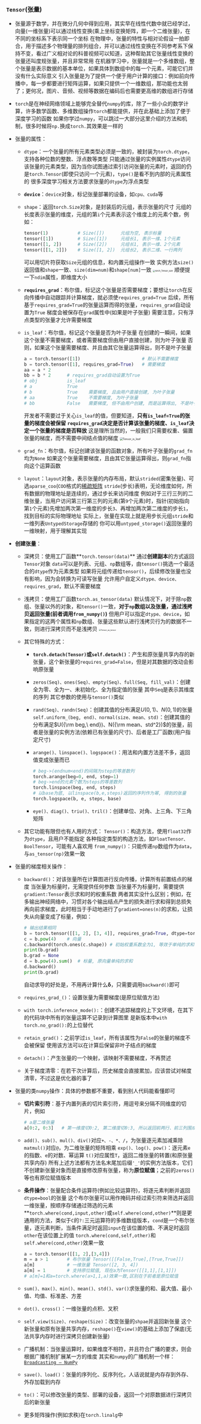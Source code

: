 ### `Tensor`(张量)

- 张量源于数学，并在微分几何中得到应用，其实早在线性代数中就已经学过，向量(一维张量)可以通过线性变换(乘上坐标变换矩阵，即一个二维张量)，在不同的坐标系下表示同一个坐标
  在物理中，张量的特性与相对论假设一拍即合，用于描述多个物理量的排列组合，并可以通过线性变换在不同参考系下保持不变，看过广义相对论的科普视频可以知道，这种帮助其它张量线性变换的张量还叫度规张量，并且非常常用
  在机器学习中，张量就是一个多维数组，整个张量是表示数据的基本单位，如果具体到数组中的每一个元素，可能它们并没有什么实际意义
  引入张量是为了提供一个便于用户计算的接口：例如前向传播中，每一步都要进行矩阵运算，如果只提供一个一维数组，那功能也太弱了；更何况，图片、音频、视频等数据在编码后也需要更高维的数组进行存储

- `torch`是在神经网络领域上能够完全替代`numpy`的库，除了一些小众的数学计算，许多数学函数、多维数组操作`torch`都能提供，并在此基础上添加了便于深度学习的函数
  如果你学过`numpy`，可以跳过一大部分这里介绍的方法和机制，很多时候将`np.`换成`torch.`其效果是一样的

- 张量的属性：

  - `dtype`：一个张量的所有元素类型必须是一致的，被封装为`torch.dtype`，支持各种位数的整数、浮点数等类型
    只能通过张量的实例属性`dtype`访问该张量的元素类型，因为当你试图通过索引访问张量的元素时，返回的仍是`torch.Tensor`(即使只访问一个元素)，`type()`是看不到内部的元素属性的
    很多深度学习相关方法要求张量的`dtype`为浮点类型

  - **`device`**：`device`对象，标记张量部署的设备，如`cpu、cuda`等

  - `shape`：返回`torch.Size`对象，是封装后的元组，表示张量的尺寸
    元组的长度表示张量的维度，元组的第`i`个元素表示这个维度上的元素个数，例如：

    ```python
    tensor(1)			# Size([])		元组为空, 表示标量
    tensor([1])			# Size([1])		元组长1, 表示一维、1个元素
    tensor([1, 2])		# Size([2])		元组长1, 表示一维、2个元素
    tensor([[1, 2]])	# Size([1, 2])	元组长2, 表示二维、一行两列
    ```

    可以用切片符获取`Size`元组的信息，和内置元组操作一致
    实例方法`size()`返回值和`shape`一致、`size(dim=num)`和`shape[num]`一致
    <img src=".\pictures\torch_Tensor_size.png" alt="torch_Tensor_size" style="zoom:40%;" />
    顺便提一下`ndim`属性，即维度大小

  - **`requires_grad`**：布尔值，标记这个张量是否需要梯度；要想让`torch`在反向传播中自动跟踪并计算梯度，就必须使`requires_grad=True`
    后续，所有基于`requires_grad=True`的张量运算而得的张量，`requires_grad`自动设置为`True`
    梯度会被保存在`grad`属性中(如果是叶子张量)
    需要注意，只有浮点类型的张量才允许需要梯度

  - `is_leaf`：布尔值，标记这个张量是否为叶子张量
    在创建的一瞬间，如果这个张量不需要梯度，或者需要梯度但由用户直接创建，则为叶子张量
    否则，如果这个张量需要梯度、并且由其它张量运算得出，则不是叶子张量

    ```python
    a = torch.tensor([1])						# 默认不需要梯度
    b = torch.tensor([1], requires_grad=True)	# 需要梯度
    aa = a * 2
    bb = b * 2		# requires_grad自动设置为True
    # obj			is_leaf
    # a				True
    # b				True	需要梯度, 且由用户直接创建, 为叶子张量
    # aa			True	不需要梯度, 为叶子张量
    # bb			False	需要梯度, 但不由用户创建, 而是运算得出, 不是叶子张量
    ```

    开发者不需要过于关心`is_leaf`的值，但要知道，**只有`is_leaf=True`的张量的梯度会被保留**
    **`requires_grad`决定是否计算该张量的梯度、`is_leaf`决定一个张量的梯度是否释放**
    这是理所当然的，一般我们只需要权重、偏置张量的梯度，而不需要中间结点值的梯度
    <img src=".\pictures\Tensor_is_leaf.png" alt="Tensor_is_leaf" style="zoom:50%;" />
    
  - `grad_fn`：布尔值，标记创建该张量的函数对象，所有叶子张量的`grad_fn`均为`None`
    如果这个张量需要梯度，且由其它张量运算得出，则`grad_fn`指向这个运算函数

  - `layout`：`layout`对象，表示张量的内存布局，默认`strided`(密集张量)、可选`aparse_coo`(`COO`格式的[稀疏矩阵](https://www.cnblogs.com/xbinworld/p/4273506.html)
    `stride`(步长)表明，无论维度如何，所有数据的物理地址是连续的，通过步长来访问维度
    例如对于三行三列的二维张量，当用户访问第三行第三列的元素(第`9`个元素)时，指针(初始指向第`1`个元素)先增加两次第一维度的步长`3`、再增加两次第二维度的步长`1`，找到目标的实际物理地址
    实际上，张量在实现上就是用步长元组`stride`和一维列表`UntypedStorage`存储的
    你可以用`untyped_storage()`返回张量的一维映射，用于理解其实现

- **创建张量**：

  - 深拷贝：使用工厂函数**`torch.tensor(data)`**
    通过**创建副本**的方式返回`Tensor`对象
    `data`可以是列表、元组、`np`数组等，由`tensor()`挑选一个最适合的`dtype`作为元素类型
    如果将元组传递给`tensor()`，后续修改张量也没有影响，因为会转换为可读写张量
    允许用户自定义`dtype、device、requires_grad`，默认不需要梯度
    
  - 浅拷贝：使用工厂函数`torch.as_tensor(data)`
    默认情况下，对于除`np`数组、张量以外的对象，和`tensor()`一致，**对于`np`数组以及张量，通过浅拷贝返回张量(前者调用`from_numpy()`)**
    但用户可以指定`dtype、device`，如果指定的这两个属性和`np`数组、张量这些默认进行浅拷贝行为的数据不一致，则进行深拷贝而不是浅拷贝
    <img src=".\pictures\Tensor_as_tensor.png" alt="Tensor_as_tensor" style="zoom:35%;" />
    
  - 其它特殊的方式：

    - **`torch.detach(Tensor)`或`self.detach()`**：产生和原张量共享内存的新张量，这个新张量的`requires_grad=False`，但是对其数据的改动会影响原张量

    - `zeros(Seq)、ones(Seq)、empty(Seq)、full(Seq, fill_val)`：创建全为零、全为一、未初始化、全为指定值的张量
      其中`Seq`是表示其维度的序列
      其它参数的使用与`tensor()`类似

    - `rand(Seq)、randn(Seq)`：创建其值的分布满足$U(0,1)、N(0,1)$的张量
      `self.uniform_(beg, end)、normal(size、mean、std)`：创建其值的分布满足$U({\rm beg,\ end})、N({\rm mean、std^2})$的张量，前者是张量的实例方法(依赖已有张量的尺寸)、后者是工厂函数(用户指定尺寸)

    - `arange()、linspace()、logspace()`：用法和内置方法差不多，返回值变成张量而已

      ```python
      # beg->(endnum<end)的间隔为step的等差数列
      torch.arange(beg=0, end, step=1)
      # beg->end的元素个数为steps的等差数列
      torch.linspace(beg, end, steps)
      # 以base为底, 以linspace(b,e,steps)返回的序列作为幂, 得到的张量
      torch.logspace(b, e, steps, base)
      ```

    - `eye()、diag()、triu()、tril()`：创建单位、对角、上三角、下三角矩阵

  - 其它功能有限但也有人用的方式：
    `Tensor()`：构造方法，使用`float32`作为`dtype`，且用户不能指定
    各种指定类型的构造方法，如`FloatTensor、BoolTensor`，可能有人喜欢用
    `from_numpy()`：只能传递`np`数组作为`data`，与`as_tensor(np)`效果一致

- 张量的梯度相关操作：

  - `backward()`：对该张量所在计算图进行反向传播，计算所有前置结点的梯度
    当张量为标量时，无需提供任何参数
    当张量不为标量时，需要提供`gradient:Tensor`表示求和时的权重系数
    两者其实没什么区别；例如，在多输出神经网络中，习惯对各个输出结点产生的损失进行求和得到总损失再向前求梯度，此时相当于手动地进行了`gradient=ones(n)`的求和，让损失从向量变成了标量，例如：

    ```python
    # 输出结果相同
    b = torch.tensor([[1, 2], [3, 4]], requires_grad=True, dtype=torch.float32)
    c = b.pow(4)	# 向量
    c.backward(torch.ones(c.shape))	# 初始权重系数全为1, 等效于单纯的求和
    print(b.grad)
    b.grad = None
    d = b.pow(4).sum()	# 标量, 原向量单纯的求和
    d.backward()
    print(b.grad)
    ```

    自动求导的好处是，不用再计算什么$\boldsymbol\delta$，只需要调用`backward()`即可

  - `requires_grad_()`：设置张量为需要梯度(是原位赋值方法)

  - `with torch.inference_mode():`：创建不追踪梯度的上下文环境，在其下的代码块中所有的张量运算不记录到计算图里
    是新版本中`with torch.no_grad():`的上位替代

  - `retain_grad()`：之前学过`is_leaf`，所有该属性为`False`的张量的梯度不会被保留
    使用该方法可以在计算后保留非叶子结点的梯度

  - `detach()`：产生张量的一个映射，该映射不需要梯度，不再赘述

  - 关于梯度清零：在若干次计算后，历史梯度会直接累加，应该尝试对梯度清零，不过这是优化器的事了

- 张量的类`numpy`操作：具体的参数都不重要，看到别人代码能看懂即可

  - **切片索引符**：基于内置列表的切片索引符，用逗号来分隔不同维度的切片，例如

    ```python
    # a是二维张量
    a[0:2, 0:3]	  # 第一维度切0:2, 第二维度切0:3, 所以返回前两行、前三列围成的张量
    ```

  - `add()、sub()、mul()、div()`对应`+、-、*、/`，为张量逐元素加减乘除
    `matmul()`对应`@`，为二维张量的矩阵相乘
    `exp()、log()、pow()`：逐元素`e`的指数、`e`的对数、幂运算
    `t()`对应属性`T`，返回二维张量的转置(和原张量共享内存)
    所有上述方法都有方法名末尾加后缀`'_'`的实例方法版本，它们不创建新张量对象而是直接修改原有张量，称为**原位赋值**；之前的`zeros()`等也有原位赋值版本

  - **条件操作**：张量配合条件运算符(例如比较运算符)，将逐元素判断并返回`dtype=bool`的张量
    这个布尔张量可以用作掩码并经过索引符来筛选并返回一维张量，按顺序存储通过筛选的元素
    **`torch.where(cond,input,other)`或`self.where(cond,other)`**则是更通用的方法，类似于`C`的`?:`三元运算符的多维数组版本，`cond`是一个布尔张量，逐元素判断，当条件满足时返回`input`在该位置的值、不满足时返回`other`在该位置上的值
    `torch.where(cond,self,other)`和`self.where(cond,other)`效果一致

    ```python
    a = torch.tensor([[1, 2],[3,4]])
    m = a > 1		# 布尔张量 Tensor([[False,True],[True,True]])
    a[m]			# 一维张量 Tensor([2, 3, 4])
    a[m] = 1		# 支持原位赋值, 现在a为Tensor([[1,1],[1,1]])
    # a[m]=1和a=torch.where(a>1,1,a)效果一致,区别在于前者是原位赋值

  - `sum()、max()、min()、mean()、std()、var()`求张量的和、最大值、最小值、均值、标准差、方差

  - `dot()、cross()`：一维张量的点积、叉积

  - `self.view(Size)、reshape(Size)`：改变张量的`shpae`并返回新张量
    这个新张量和原有张量共享内存，`reshape()`在`view()`的基础上添加了保底(无法共享内存时进行深拷贝创建新张量)

  - 广播机制：当张量运算时，如果维度不相符，并且符合广播的要求，则会根据广播机制扩展某一方的维度
    其实和`numpy`的广播机制一个样：[`Broadcasting — NumPy`](https://numpy.org/doc/stable/user/basics.broadcasting.html)

  - `save()、load()`：张量的序列化、反序列化，人话说就是内存存到外存、外存加载到内存

  - `to()`：可以修改张量的类型、部署的设备，返回一个对原数据进行深拷贝后的新张量

  - 更多矩阵操作(例如求秩)在`torch.linalg`中